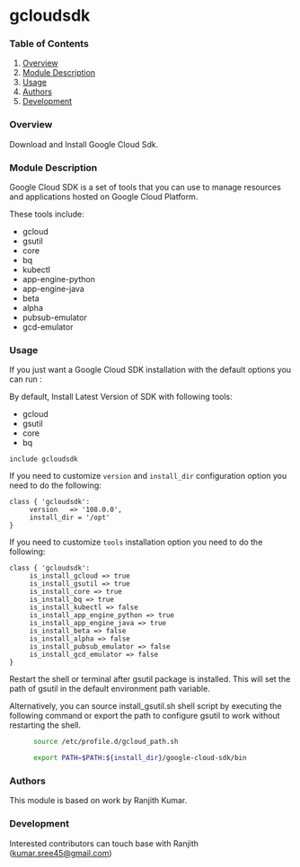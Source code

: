 # gcloudsdk #

### Table of Contents

1. [Overview][overview]
2. [Module Description][module-description]
3. [Usage][usage]
4. [Authors][authors]
5. [Development][development]

### Overview

Download and Install Google Cloud Sdk.

### Module Description

Google Cloud SDK is a set of tools that you can use to manage resources and applications hosted on Google Cloud Platform. 

These tools include:

- gcloud
- gsutil
- core
- bq
- kubectl
- app-engine-python
- app-engine-java
- beta
- alpha
- pubsub-emulator
- gcd-emulator

### Usage

If you just want a Google Cloud SDK installation with the default options you can run :

By default, Install Latest Version of SDK with following tools:

- gcloud
- gsutil
- core
- bq


```
include gcloudsdk
```

If you need to customize ```version``` and ```install_dir``` configuration option you need to do the following:

```
class { 'gcloudsdk':
     version   => '108.0.0',
     install_dir = '/opt'
}
```

If you need to customize ```tools``` installation option you need to do the following:

```
class { 'gcloudsdk':
     is_install_gcloud => true
     is_install_gsutil => true
     is_install_core => true
     is_install_bq => true
     is_install_kubectl => false
     is_install_app_engine_python => true
     is_install_app_engine_java => true
     is_install_beta => false
     is_install_alpha => false
     is_install_pubsub_emulator => false
     is_install_gcd_emulator => false
}
```

Restart the shell or terminal after gsutil package is installed. This will set the path of gsutil in the default environment path variable.

Alternatively, you can source install_gsutil.sh shell script by executing the following command or export the path to configure gsutil to work without restarting the shell.

  ```sh
        source /etc/profile.d/gcloud_path.sh
  ```

  ```sh
        export PATH=$PATH:${install_dir}/google-cloud-sdk/bin
  ```

### Authors
This module is based on work by Ranjith Kumar.

### Development
Interested contributors can touch base with Ranjith (kumar.sree45@gmail.com)

[overview]: https://github.com/RanjthKumar45/puppet-gcloudsdk#overview
[module-description]: https://github.com/RanjthKumar45/puppet-gcloudsdk#module-description
[usage]: https://github.com/RanjthKumar45/puppet-gcloudsdk#usage
[authors]: https://github.com/RanjthKumar45/puppet-gcloudsdk#authors
[development]: https://github.com/RanjthKumar45/puppet-gcloudsdk#development

